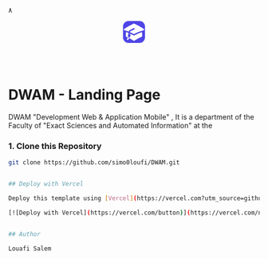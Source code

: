 ٨<p align="center">
 <a href="https://web3templates.com/?ref=nextly_github_logo">
<svg xmlns="http://www.w3.org/2000/svg" width="44" height="44" viewBox="0 0 24 24" fill="none" >
<rect width="24" height="24" rx="6" fill="#4F46E5"/>
  <path fill="white" d="M11.7 2.805a.75.75 0 0 1 .6 0A60.65 60.65 0 0 1 22.83 8.72a.75.75 0 0 1-.231 1.337 49.948 49.948 0 0 0-9.902 3.912l-.003.002c-.114.06-.227.119-.34.18a.75.75 0 0 1-.707 0A50.88 50.88 0 0 0 7.5 12.173v-.224c0-.131.067-.248.172-.311a54.615 54.615 0 0 1 4.653-2.52.75.75 0 0 0-.65-1.352 56.123 56.123 0 0 0-4.78 2.589 1.858 1.858 0 0 0-.859 1.228 49.803 49.803 0 0 0-4.634-1.527.75.75 0 0 1-.231-1.337A60.653 60.653 0 0 1 11.7 2.805Z" />
  <path fill="white" d="M13.06 15.473a48.45 48.45 0 0 1 7.666-3.282c.134 1.414.22 2.843.255 4.284a.75.75 0 0 1-.46.711 47.87 47.87 0 0 0-8.105 4.342.75.75 0 0 1-.832 0 47.87 47.87 0 0 0-8.104-4.342.75.75 0 0 1-.461-.71c.035-1.442.121-2.87.255-4.286.921.304 1.83.634 2.726.99v1.27a1.5 1.5 0 0 0-.14 2.508c-.09.38-.222.753-.397 1.11.452.213.901.434 1.346.66a6.727 6.727 0 0 0 .551-1.607 1.5 1.5 0 0 0 .14-2.67v-.645a48.549 48.549 0 0 1 3.44 1.667 2.25 2.25 0 0 0 2.12 0Z" />
  <path fill="white" d="M4.462 19.462c.42-.419.753-.89 1-1.395.453.214.902.435 1.347.662a6.742 6.742 0 0 1-1.286 1.794.75.75 0 0 1-1.06-1.06Z" />
</svg>


 </a> 
 <br>
 <br>
</p>

# DWAM - Landing Page 

DWAM "Development Web & Application Mobile" , It is a department of the Faculty of "Exact Sciences and Automated Information" at the 

### 1\. Clone this Repository

```bash
git clone https://github.com/simo0loufi/DWAM.git


## Deploy with Vercel

Deploy this template using [Vercel](https://vercel.com?utm_source=github&utm_medium=readme&utm_campaign=next-example):

[![Deploy with Vercel](https://vercel.com/button)](https://vercel.com/new/git/external?repository-url=https://github.com/surjithctly/nextly-template&project-name=nextly-template&repository-name=nextly-template)


## Author

Louafi Salem 


